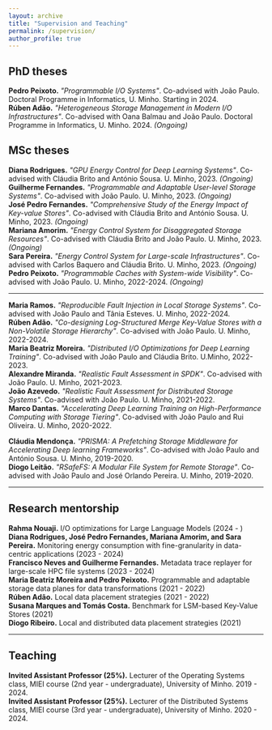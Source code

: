 ```yaml
---
layout: archive
title: "Supervision and Teaching" 
permalink: /supervision/
author_profile: true
---
```


## PhD theses
**Pedro Peixoto.** *"Programmable I/O Systems"*. Co-advised with João Paulo. Doctoral Programme in Informatics, U. Minho. Starting in 2024.    
**Rúben Adão.** *"Heterogeneous Storage Management in Modern I/O Infrastructures"*. Co-advised with Oana Balmau and João Paulo. Doctoral Programme in Informatics, U. Minho. 2024. *(Ongoing)*    

## MSc theses
**Diana Rodrigues.** *"GPU Energy Control for Deep Learning Systems"*. Co-advised with Cláudia Brito and António Sousa. U. Minho, 2023. *(Ongoing)*    
**Guilherme Fernandes.** *"Programmable and Adaptable User-level Storage Systems"*. Co-advised with João Paulo. U. Minho, 2023. *(Ongoing)*    
**José Pedro Fernandes.** *"Comprehensive Study of the Energy Impact of Key-value Stores"*. Co-advised with Cláudia Brito and António Sousa. U. Minho, 2023. *(Ongoing)*    
**Mariana Amorim.** *"Energy Control System for Disaggregated Storage Resources"*. Co-advised with Cláudia Brito and João Paulo. U. Minho, 2023. *(Ongoing)*    
**Sara Pereira.** *"Energy Control System for Large-scale Infrastructures"*. Co-advised with Carlos Baquero and Cláudia Brito. U. Minho, 2023. *(Ongoing)*    
**Pedro Peixoto.** *"Programmable Caches with System-wide Visibility"*. Co-advised with João Paulo. U. Minho, 2022-2024. *(Ongoing)*    

<!-- **Alberto Faria.** *"Software-Defined Storage Control for Containerized HPC Applications"*. Co-advised with João Paulo and António Sousa. 2020. *(Ongoing)*     -->

***

**Maria Ramos.** *"Reproducible Fault Injection in Local Storage Systems"*. Co-advised with João Paulo and Tânia Esteves. U. Minho, 2022-2024.    
**Rúben Adão.** *"Co-designing Log-Structured Merge Key-Value Stores with a Non-Volatile Storage Hierarchy"*. Co-advised with João Paulo. U. Minho, 2022-2024.    
**Maria Beatriz Moreira.** *"Distributed I/O Optimizations for Deep Learning Training"*. Co-advised with João Paulo and Cláudia Brito. U.Minho, 2022-2023.    
**Alexandre Miranda.** *"Realistic Fault Assessment in SPDK"*. Co-advised with João Paulo. U. Minho, 2021-2023.    
**João Azevedo.** *"Realistic Fault Assessment for Distributed Storage Systems"*. Co-advised with João Paulo. U. Minho, 2021-2022.    
**Marco Dantas.** *"Accelerating Deep Learning Training on High-Performance Computing with Storage Tiering"*. Co-advised with João Paulo and Rui Oliveira. U. Minho, 2020-2022.    
<!-- (20 out of 20) -->
**Cláudia Mendonça.** *"PRISMA: A Prefetching Storage Middleware for Accelerating Deep learning Frameworks"*. Co-advised with João Paulo and António Sousa. U. Minho, 2019-2020.     
**Diogo Leitão.** *"RSafeFS: A Modular File System for Remote Storage"*. Co-advised with João Paulo and José Orlando Pereira. U. Minho, 2019-2020.      


***

## Research mentorship
**Rahma Nouaji.** I/O optimizations for Large Language Models (2024 - )    
**Diana Rodrigues, José Pedro Fernandes, Mariana Amorim, and Sara Pereira.** Monitoring energy consumption with fine-granularity in data-centric applications (2023 - 2024)     
**Francisco Neves and Guilherme Fernandes.** Metadata trace replayer for large-scale HPC file systems (2023 - 2024)     
**Maria Beatriz Moreira and Pedro Peixoto.** Programmable and adaptable storage data planes for data transformations (2021 - 2022)     
**Rúben Adão.** Local data placement strategies (2021 - 2022)     
**Susana Marques and Tomás Costa.** Benchmark for LSM-based Key-Value Stores (2021)              
**Diogo Ribeiro.** Local and distributed data placement strategies (2021)    

***

## Teaching 
**Invited Assistant Professor (25%).** Lecturer of the Operating Systems class, MIEI course (2nd year - undergraduate), University of Minho. 2019 - 2024.    
**Invited Assistant Professor (25%).** Lecturer of the Distributed Systems class, MIEI course (3rd year - undergraduate), University of Minho. 2020 - 2024.    
